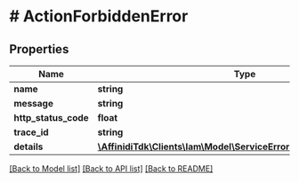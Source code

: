 # # ActionForbiddenError

## Properties

| Name                 | Type                                                                                                         | Description | Notes      |
| -------------------- | ------------------------------------------------------------------------------------------------------------ | ----------- | ---------- |
| **name**             | **string**                                                                                                   |             |
| **message**          | **string**                                                                                                   |             |
| **http_status_code** | **float**                                                                                                    |             |
| **trace_id**         | **string**                                                                                                   |             |
| **details**          | [**\AffinidiTdk\Clients\Iam\Model\ServiceErrorResponseDetailsInner[]**](ServiceErrorResponseDetailsInner.md) |             | [optional] |

[[Back to Model list]](../../README.md#models) [[Back to API list]](../../README.md#endpoints) [[Back to README]](../../README.md)
